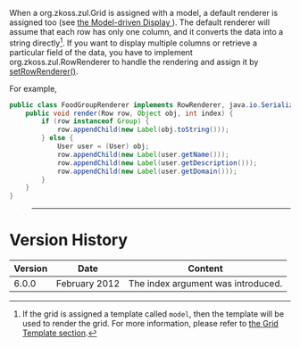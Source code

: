 When a <javadoc>org.zkoss.zul.Grid</javadoc> is assigned with a model, a
default renderer is assigned too (see [the Model-driven Display
]({{site.baseurl}}/zk_dev_ref/mvc/model/list_model#Model-driven_Display)).
The default renderer will assume that each row has only one column, and
it converts the data into a string directly[^1]. If you want to display
multiple columns or retrieve a particular field of the data, you have to
implement <javadoc type="interface">org.zkoss.zul.RowRenderer</javadoc>
to handle the rendering and assign it by
[setRowRenderer()](https://www.zkoss.org/javadoc/latest/zk/org/zkoss/zul/Grid.html#setRowRenderer-org.zkoss.zul.RowRenderer-).

For example,

```java
public class FoodGroupRenderer implements RowRenderer, java.io.Serializable {
    public void render(Row row, Object obj, int index) {
        if (row instanceof Group) {
            row.appendChild(new Label(obj.toString()));
        } else {
            User user = (User) obj;
            row.appendChild(new Label(user.getName()));
            row.appendChild(new Label(user.getDescription()));
            row.appendChild(new Label(user.getDomain()));
        }
    }
}
```

> ------------------------------------------------------------------------
>
> <references/>

# Version History

| Version | Date          | Content                            |
|---------|---------------|------------------------------------|
| 6.0.0   | February 2012 | The index argument was introduced. |

[^1]: If the grid is assigned a template called `model`, then the
    template will be used to render the grid. For more information,
    please refer to [the Grid Template
    section]({{site.baseurl}}/zk_dev_ref/mvc/view/template/grid_template).
